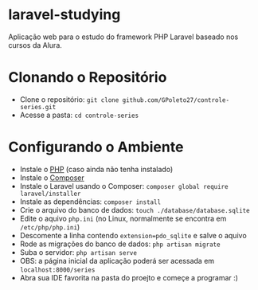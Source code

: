 # laravel-studying
Aplicação web para o estudo do framework PHP Laravel baseado nos cursos da Alura.

<h1>Clonando o Repositório</h1>
<ul>
  <li>Clone o repositório: <code>git clone github.com/GPoleto27/controle-series.git</code></li>
  <li>Acesse a pasta: <code>cd controle-series</code></li>
</ul>

<h1>Configurando o Ambiente</h1>
<ul>
  <li>Instale o <a href="https://www.php.net/downloads">PHP</a> (caso ainda não tenha instalado)</li>
  <li>Instale o <a href="https://getcomposer.org/download/">Composer</a></li>
  <li>Instale o Laravel usando o Composer: <code>composer global require laravel/installer</code></li>
  <li>Instale as dependências: <code>composer install</code></li>
  <li>Crie o arquivo do banco de dados: <code>touch ./database/database.sqlite</code></li>
  <li>Edite o aquivo <code>php.ini</code> (no Linux, normalmente se encontra em <code>/etc/php/php.ini</code>)</li>
  <li>Descomente a linha contendo <code>extension=pdo_sqlite</code> e salve o aquivo</li>
  <li>Rode as migrações do banco de dados: <code>php artisan migrate</code></li>
  <li>Suba o servidor: <code>php artisan serve</code></li>
  <li>OBS: a página inicial da aplicação poderá ser acessada em <code>localhost:8000/series</code></li>
  <li>Abra sua IDE favorita na pasta do proejto e começe a programar :)</li>
</ul>
